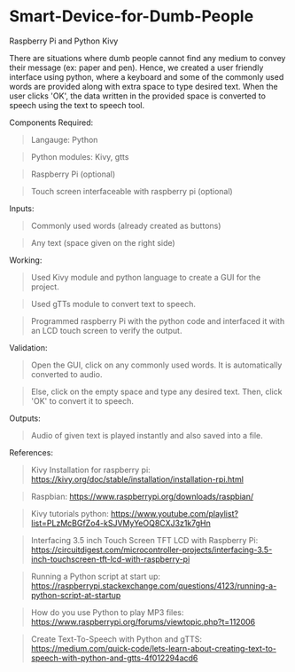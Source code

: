# Smart-Device-for-Dumb-People
Raspberry Pi and Python Kivy



There are situations where dumb people cannot find any medium to convey their message (ex: paper and pen).
Hence, we created a user friendly interface using python, where a keyboard and some of the commonly used words are provided along with extra space to type desired text.
When the user clicks 'OK', the data written in the provided space is converted to speech using the text to speech tool.



Components Required:



> Langauge: Python



> Python modules: Kivy, gtts



> Raspberry Pi (optional)



> Touch screen interfaceable with raspberry pi (optional)



Inputs:



> Commonly used words (already created as buttons)



> Any text (space given on the right side)



Working:



> Used Kivy module and python language to create a GUI for the project.



> Used gTTs module to convert text to speech.



> Programmed raspberry Pi with the python code and interfaced it with an LCD touch screen to verify the output.



Validation:



> Open the GUI, click on any commonly used words. It is automatically converted to audio.



> Else, click on the empty space and type any desired text. Then, click 'OK' to convert it to speech.



Outputs:



> Audio of given text is played instantly and also saved into a file.



References:



> Kivy Installation for raspberry pi: https://kivy.org/doc/stable/installation/installation-rpi.html



> Raspbian: https://www.raspberrypi.org/downloads/raspbian/



> Kivy tutorials python: https://www.youtube.com/playlist?list=PLzMcBGfZo4-kSJVMyYeOQ8CXJ3z1k7gHn



> Interfacing 3.5 inch Touch Screen TFT LCD with Raspberry Pi: https://circuitdigest.com/microcontroller-projects/interfacing-3.5-inch-touchscreen-tft-lcd-with-raspberry-pi



> Running a Python script at start up: https://raspberrypi.stackexchange.com/questions/4123/running-a-python-script-at-startup



> How do you use Python to play MP3 files: https://www.raspberrypi.org/forums/viewtopic.php?t=112006



> Create Text-To-Speech with Python and gTTS: https://medium.com/quick-code/lets-learn-about-creating-text-to-speech-with-python-and-gtts-4f012294acd6
